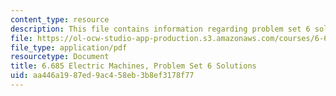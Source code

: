 ```yaml
---
content_type: resource
description: This file contains information regarding problem set 6 solution.
file: https://ol-ocw-studio-app-production.s3.amazonaws.com/courses/6-685-electric-machines-fall-2013/aa446a1987ed9ac458eb3b8ef3178f77_MIT6_685F13_ps06ans.pdf
file_type: application/pdf
resourcetype: Document
title: 6.685 Electric Machines, Problem Set 6 Solutions
uid: aa446a19-87ed-9ac4-58eb-3b8ef3178f77
---
```

